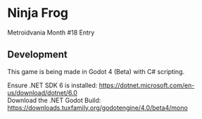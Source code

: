 # Ninja Frog

Metroidvania Month #18 Entry

## Development

This game is being made in Godot 4 (Beta) with C# scripting.

Ensure .NET SDK 6 is installed: https://dotnet.microsoft.com/en-us/download/dotnet/6.0  
Download the .NET Godot Build: https://downloads.tuxfamily.org/godotengine/4.0/beta4/mono
